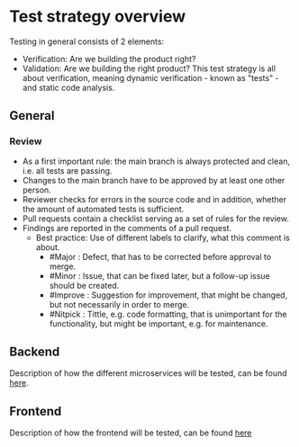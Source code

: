 # Test strategy overview

Testing in general consists of 2 elements:
- Verification: Are we building the product right?
- Validation: Are we building the right product?
This test strategy is all about verification, meaning dynamic verification - known as "tests" - and static code analysis.

## General

### Review

- As a first important rule: the main branch is always protected and clean, i.e. all tests are passing.
- Changes to the main branch have to be approved by at least one other person.
- Reviewer checks for errors in the source code and in addition, whether the amount of automated tests is sufficient.
- Pull requests contain a checklist serving as a set of rules for the review.
- Findings are reported in the comments of a pull request.
    - Best practice: Use of different labels to clarify, what this comment is about.
        - #Major : Defect, that has to be corrected before approval to merge.
        - #Minor : Issue, that can be fixed later, but a follow-up issue should be created.
        - #Improve : Suggestion for improvement, that might be changed, but not necessarily in order to merge.
        - #Nitpick : Tittle, e.g. code formatting, that is unimportant for the functionality, but might be important, e.g. for maintenance.

## Backend

Description of how the different microservices will be tested, can be found [here](../testing.md).

## Frontend

Description of how the frontend will be tested, can be found [here](../frontend/testing.md)